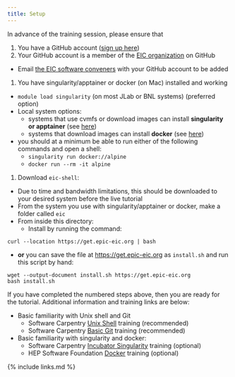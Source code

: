 ```yaml
---
title: Setup
---
```

In advance of the training session, please ensure that
1. You have a GitHub account ([sign up here](https://github.com/signup))
1. Your GitHub account is a member of the [EIC organization](https://github.com/eic) on GitHub
- Email [the EIC software conveners](mailto:eic-software-l-request@lists.bnl.gov) with your GitHub account to be added
1. You have singularity/apptainer or docker (on Mac) installed and working
- `module load singularity` (on most JLab or BNL systems) (preferred option)
- Local system options:
  - systems that use cvmfs or download images can install **singularity or apptainer** (see [here](https://apptainer.org/docs/user/main/quick_start.html))
  - systems that download images can install **docker** (see [here](https://www.docker.com/))
- you should at a minimum be able to run either of the following commands and open a shell:
  - `singularity run docker://alpine`
  - `docker run --rm -it alpine`
1. Download `eic-shell`:
- Due to time and bandwidth limitations, this should be downloaded to your desired system before the live tutorial
- From the system you use with singularity/apptainer or docker, make a folder called `eic`
- From inside this directory:
  - Install by running the command:
```
curl --location https://get.epic-eic.org | bash
```
  - **or** you can save the file at https://get.epic-eic.org as `install.sh` and run this script by hand:
```
wget --output-document install.sh https://get.epic-eic.org
bash install.sh
```

If you have completed the numbered steps above, then you are ready for the tutorial. Additional information and training links are below:
- Basic familiarity with Unix shell and Git
  - Software Carpentry [Unix Shell](https://swcarpentry.github.io/shell-novice/) training (recommended)
  - Software Carpentry [Basic Git](https://swcarpentry.github.io/git-novice/) training (recommended)
- Basic familiarity with singularity and docker:
  - Software Carpentry [Incubator Singularity](https://carpentries-incubator.github.io/singularity-introduction/) training (optional)
  - HEP Software Foundation [Docker](https://hsf-training.github.io/hsf-training-docker/index.html) training (optional)

{% include links.md %}
